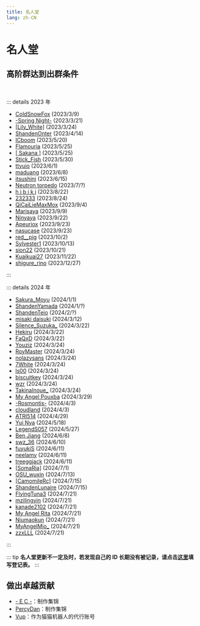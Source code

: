 ```yaml
---
title: 名人堂
lang: zh-CN
---
```

<!-- markdownlint-disable MD033 MD025 -->

# 名人堂

## 高阶群达到出群条件

<br/>

::: details 2023 年

- [ColdSnowFox](https://osu.ppy.sh/users/19890921) (2023/3/9)
- [-Spring Night-](https://osu.ppy.sh/users/17064371) (2023/3/21)
- [[Lily_White]](https://osu.ppy.sh/users/12749779) (2023/3/24)
- [ShandenOnter](https://osu.ppy.sh/users/13999223) (2023/4/14)
- [ICboom](https://osu.ppy.sh/users/4007552) (2023/5/20)
- [Flamouria](https://osu.ppy.sh/users/13048150) (2023/5/25)
- [[ Sakana ]](https://osu.ppy.sh/users/29825758) (2023/5/25)
- [Stick_Fish](https://osu.ppy.sh/users/13358640) (2023/5/30)
- [ttyuio](https://osu.ppy.sh/users/32679990) (2023/6/1)
- [maduang](https://osu.ppy.sh/users/29081543) (2023/6/8)
- [itsushini](https://osu.ppy.sh/users/17074316) (2023/6/15)
- [Neutron torpedo](https://osu.ppy.sh/users/24657559) (2023/7/?)
- [h i b i k i](https://osu.ppy.sh/users/16604940) (2023/8/22)
- [232333](https://osu.ppy.sh/users/7945343) (2023/8/24)
- [QiCaiLieMaxMox](https://osu.ppy.sh/users/7990368) (2023/9/4)
- [Marisaya](https://osu.ppy.sh/users/13354073) (2023/9/9)
- [Ninyaya](https://osu.ppy.sh/users/13198369) (2023/9/22)
- [Apeuriox](https://osu.ppy.sh/users/11232623) (2023/9/23)
- [nasucase](https://osu.ppy.sh/users/29046592/osu) (2023/9/23)
- [red__pig](https://osu.ppy.sh/users/15603359) (2023/10/2)
- [Sylvester1](https://osu.ppy.sh/users/25454161) (2023/10/13)
- [sion22](https://osu.ppy.sh/users/30137844) (2023/10/21)
- [Kuaikuai27](https://osu.ppy.sh/users/11444694) (2023/11/22)
- [shigure_rino](https://osu.ppy.sh/users/30137844) (2023/12/27)

:::

::: details 2024 年

- [Sakura_Moyu](https://osu.ppy.sh/users/26093361) (2024/1/1)
- [ShandenYamada](https://osu.ppy.sh/users/13413713) (2024/1/?)
- [ShandenTeio](https://osu.ppy.sh/users/25776202) (2024/2/?)
- [misaki daisuki](https://osu.ppy.sh/users/29037830) (2024/3/12)
- [Silence_Suzuka_](https://osu.ppy.sh/users/32635915) (2024/3/22)
- [Hekiru](https://osu.ppy.sh/users/16446039) (2024/3/22)
- [FaQxD](https://osu.ppy.sh/users/16834148) (2024/3/22)
- [Youziz](https://osu.ppy.sh/users/2395512) (2024/3/24)
- [RoyMaster](https://osu.ppy.sh/users/28365836) (2024/3/24)
- [nolazysans](https://osu.ppy.sh/users/15114200) (2024/3/24)
- [7White](https://osu.ppy.sh/users/17159216) (2024/3/24)
- [ls00](https://osu.ppy.sh/users/33463475) (2024/3/24)
- [biscuitkey](https://osu.ppy.sh/users/29918427) (2024/3/24)
- [wzr](https://osu.ppy.sh/users/2213247) (2024/3/24)
- [TakinaInoue_](https://osu.ppy.sh/users/14244143) (2024/3/24)
- [My Angel Pouxba](https://osu.ppy.sh/users/3046750) (2024/3/29)
- [-Rosmontis-](https://osu.ppy.sh/users/34323353) (2024/4/3)
- [cloudland](https://osu.ppy.sh/users/33634210) (2024/4/3)
- [ATRI514](https://osu.ppy.sh/users/16426513) (2024/4/29)
- [Yui Nya](https://osu.ppy.sh/users/14377425) (2024/5/18)
- [LegendS057](https://osu.ppy.sh/users/26643085) (2024/5/27)
- [Ben Jiang](https://osu.ppy.sh/users/7983528) (2024/6/8)
- [swz_36](https://osu.ppy.sh/users/28931412) (2024/6/10)
- [fuyukiS](https://osu.ppy.sh/users/32657919) (2024/6/11)
- [neelamy](https://osu.ppy.sh/users/13114667) (2024/6/11)
- [treeggjack](https://osu.ppy.sh/users/13893366) (2024/6/11)
- [[SomaRia]](https://osu.ppy.sh/users/33249948) (2024/7/1)
- [OSU_wuxin](https://osu.ppy.sh/users/19244792) (2024/7/13)
- [[CamomileRc]](https://osu.ppy.sh/users/24262346) (2024/7/15)
- [ShandenLunaire](https://osu.ppy.sh/users/13888511) (2024/7/15)
- [FlyingTuna3](https://osu.ppy.sh/users/34035726) (2024/7/21)
- [mzilingyin](https://osu.ppy.sh/users/25350648) (2024/7/21)
- [kanade2102](https://osu.ppy.sh/users/32832797) (2024/7/21)
- [My Angel Rita](https://osu.ppy.sh/users/16363890) (2024/7/21)
- [Niumaokun](https://osu.ppy.sh/users/16227180) (2024/7/21)
- [MyAngelMio_](https://osu.ppy.sh/users/17392497) (2024/7/21)
- [zzxLLL](https://osu.ppy.sh/users/28393465) (2024/7/21)

:::

::: tip
**名人堂更新不一定及时，若发现自己的 ID 长期没有被记录，请点击[**这里**](https://docs.qq.com/form/page/DUnV4TlRPUUNTQ2FO)填写登记表。**
:::

## 做出卓越贡献

- [\- E C \-](https://osu.ppy.sh/users/13552636)：制作集锦
- [PercyDan](https://osu.ppy.sh/users/17268434)：制作集锦
- [Vup](https://osu.ppy.sh/users/19755783)：作为猫猫机器人的代行账号
